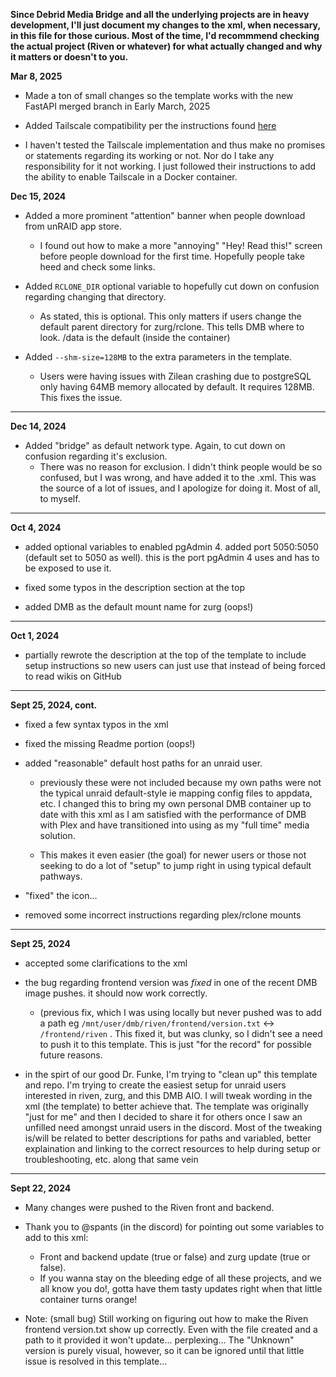 **Since Debrid Media Bridge and all the underlying projects are in heavy development, I'll just document my changes to the xml, when necessary, in this file for those curious. Most of the time, I'd recommmend checking the actual project (Riven or whatever) for what actually changed and why it matters or doesn't to you.**

**Mar 8, 2025**

- Made a ton of small changes so the template works with the new FastAPI merged branch in Early March, 2025

- Added Tailscale compatibility per the instructions found [here](https://docs.unraid.net/unraid-os/manual/security/tailscale/#install-tailscale-in-a-docker-container)

- I haven't tested the Tailscale implementation and thus make no promises or statements regarding its working or not. Nor do I take any responsibility for it not working. I just followed their instructions to add the ability to enable Tailscale in a Docker container.

**Dec 15, 2024**

- Added a more prominent "attention" banner when people download from unRAID app store.
  - I found out how to make a more "annoying" "Hey! Read this!" screen before people download for the first time. Hopefully people take heed and check some links.

- Added ```RCLONE_DIR``` optional variable to hopefully cut down on confusion regarding changing that directory.
  - As stated, this is optional. This only matters if users change the default parent directory for zurg/rclone. This tells DMB where to look. /data is the default (inside the container)

- Added ```--shm-size=128MB``` to the extra parameters in the template.
  - Users were having issues with Zilean crashing due to postgreSQL only having 64MB memory allocated by default. It requires 128MB. This fixes the issue.

---

**Dec 14, 2024**

- Added "bridge" as default network type. Again, to cut down on confusion regarding it's exclusion.
  - There was no reason for exclusion. I didn't think people would be so confused, but I was wrong, and have added it to the .xml. This was the source of a lot of issues, and I apologize for doing it. Most of all, to myself.

---

**Oct 4, 2024**

- added optional variables to enabled pgAdmin 4. added port 5050:5050 (default set to 5050 as well). this is the port pgAdmin 4 uses and has to be exposed to use it. 

- fixed some typos in the description section at the top

- added DMB as the default mount name for zurg (oops!)

---

**Oct 1, 2024**

- partially rewrote the description at the top of the template to include setup instructions so new users can just use that instead of being forced to read wikis on GitHub

---

**Sept 25, 2024, cont.**

- fixed a few syntax typos in the xml

- fixed the missing Readme portion (oops!)

- added "reasonable" default host paths for an unraid user.
  - previously these were not included because my own paths were not the typical unraid default-style ie mapping config files to appdata, etc. I changed this to bring my own personal DMB container up to date with this xml as I am satisfied with the performance of DMB with Plex and have transitioned into using as my "full time" media solution.
    
  - This makes it even easier (the goal) for newer users or those not seeking to do a lot of "setup" to jump right in using typical default pathways.
 
- "fixed" the icon...

- removed some incorrect instructions regarding plex/rclone mounts

---

**Sept 25, 2024**

- accepted some clarifications to the xml

- the bug regarding frontend version was *fixed* in one of the recent DMB image pushes. it should now work correctly.
  - (previous fix, which I was using locally but never pushed was to add a path eg ```/mnt/user/dmb/riven/frontend/version.txt``` <-> ```/frontend/riven``` . This fixed it, but was clunky, so I didn't see a need to push it to this template. This is just "for the record" for possible future reasons.

- in the spirt of our good Dr. Funke, I'm trying to "clean up" this template and repo. I'm trying to create the easiest setup for unraid users interested in riven, zurg, and this DMB AIO. I will tweak wording in the xml (the template) to better achieve that. The template was originally "just for me" and then I decided to share it for others once I saw an unfilled need amongst unraid users in the discord. Most of the tweaking is/will be related to better descriptions for paths and variabled, better explaination and linking to the correct resources to help during setup or troubleshooting, etc. along that same vein

---

**Sept 22, 2024**

- Many changes were pushed to the Riven front and backend.

- Thank you to @spants (in the discord) for pointing out some variables to add to this xml:
  - Front and backend update (true or false) and zurg update (true or false).
  - If you wanna stay on the bleeding edge of all these projects, and we all know you do!, gotta have them tasty updates right when that little container turns orange!

- Note: (small bug) Still working on figuring out how to make the Riven frontend version.txt show up correctly. Even with the file created and a path to it provided it won't update... perplexing...
The "Unknown" version is purely visual, however, so it can be ignored until that little issue is resolved in this template...
